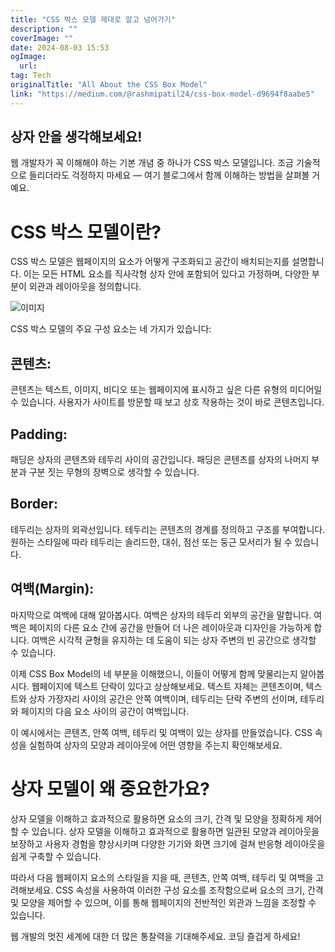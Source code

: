 ```yaml
---
title: "CSS 박스 모델 제대로 알고 넘어가기"
description: ""
coverImage: ""
date: 2024-08-03 15:53
ogImage: 
  url: 
tag: Tech
originalTitle: "All About the CSS Box Model"
link: "https://medium.com/@rashmipatil24/css-box-model-d9694f8aabe5"
---
```




## 상자 안을 생각해보세요!

웹 개발자가 꼭 이해해야 하는 기본 개념 중 하나가 CSS 박스 모델입니다. 조금 기술적으로 들리더라도 걱정하지 마세요 — 여기 블로그에서 함께 이해하는 방법을 살펴볼 거예요.

# CSS 박스 모델이란?

CSS 박스 모델은 웹페이지의 요소가 어떻게 구조화되고 공간이 배치되는지를 설명합니다. 이는 모든 HTML 요소를 직사각형 상자 안에 포함되어 있다고 가정하며, 다양한 부분이 외관과 레이아웃을 정의합니다.

<div class="content-ad"></div>

![이미지](/assets/img/AllAbouttheCSSBoxModel_0.png)

CSS 박스 모델의 주요 구성 요소는 네 가지가 있습니다:

## 콘텐츠:

콘텐츠는 텍스트, 이미지, 비디오 또는 웹페이지에 표시하고 싶은 다른 유형의 미디어일 수 있습니다. 사용자가 사이트를 방문할 때 보고 상호 작용하는 것이 바로 콘텐츠입니다.

<div class="content-ad"></div>

## Padding:

패딩은 상자의 콘텐츠와 테두리 사이의 공간입니다. 패딩은 콘텐츠를 상자의 나머지 부분과 구분 짓는 무형의 장벽으로 생각할 수 있습니다.

## Border:

테두리는 상자의 외곽선입니다. 테두리는 콘텐츠의 경계를 정의하고 구조를 부여합니다. 원하는 스타일에 따라 테두리는 솔리드한, 대쉬, 점선 또는 둥근 모서리가 될 수 있습니다.

<div class="content-ad"></div>

## 여백(Margin):

마지막으로 여백에 대해 알아봅시다. 여백은 상자의 테두리 외부의 공간을 말합니다. 여백은 페이지의 다른 요소 간에 공간을 만들어 더 나은 레이아웃과 디자인을 가능하게 합니다. 여백은 시각적 균형을 유지하는 데 도움이 되는 상자 주변의 빈 공간으로 생각할 수 있습니다.

이제 CSS Box Model의 네 부분을 이해했으니, 이들이 어떻게 함께 맞물리는지 알아봅시다. 웹페이지에 텍스트 단락이 있다고 상상해보세요. 텍스트 자체는 콘텐츠이며, 텍스트와 상자 가장자리 사이의 공간은 안쪽 여백이며, 테두리는 단락 주변의 선이며, 테두리와 페이지의 다음 요소 사이의 공간이 여백입니다.

<div class="content-ad"></div>

이 예시에서는 콘텐츠, 안쪽 여백, 테두리 및 여백이 있는 상자를 만들었습니다. CSS 속성을 실험하여 상자의 모양과 레이아웃에 어떤 영향을 주는지 확인해보세요.

# 상자 모델이 왜 중요한가요?

상자 모델을 이해하고 효과적으로 활용하면 요소의 크기, 간격 및 모양을 정확하게 제어할 수 있습니다. 상자 모델을 이해하고 효과적으로 활용하면 일관된 모양과 레이아웃을 보장하고 사용자 경험을 향상시키며 다양한 기기와 화면 크기에 걸쳐 반응형 레이아웃을 쉽게 구축할 수 있습니다.

따라서 다음 웹페이지 요소의 스타일을 지을 때, 콘텐츠, 안쪽 여백, 테두리 및 여백을 고려해보세요. CSS 속성을 사용하여 이러한 구성 요소를 조작함으로써 요소의 크기, 간격 및 모양을 제어할 수 있으며, 이를 통해 웹페이지의 전반적인 외관과 느낌을 조정할 수 있습니다.

<div class="content-ad"></div>

웹 개발의 멋진 세계에 대한 더 많은 통찰력을 기대해주세요. 코딩 즐겁게 하세요!
